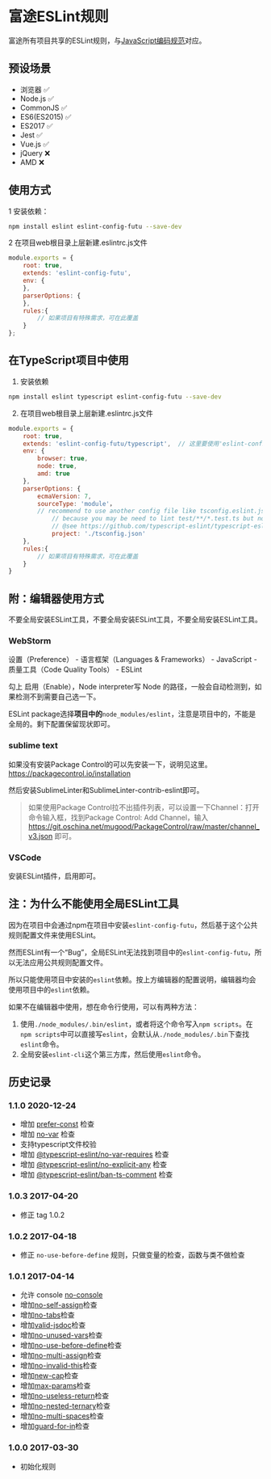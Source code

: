 # 富途ESLint规则

富途所有项目共享的ESLint规则，与[JavaScript编码规范](http://gitlab.futunn.com/web/webwiki/wikis/style-guidelines-javascript)对应。

## 预设场景

- 浏览器 ✅
- Node.js ✅
- CommonJS ✅
- ES6(ES2015) ✅
- ES2017 ✅
- Jest ✅
- Vue.js ✅
- jQuery ❌
- AMD ❌

## 使用方式

1 安装依赖：

```sh
npm install eslint eslint-config-futu --save-dev
```

2 在项目web根目录上层新建.eslintrc.js文件

```javascript
module.exports = {
    root: true,
    extends: 'eslint-config-futu',
    env: {
    },
    parserOptions: {
    },
    rules:{
        // 如果项目有特殊需求，可在此覆盖
    }
};
```

## 在TypeScript项目中使用

1. 安装依赖

```bash
npm install eslint typescript eslint-config-futu --save-dev
```

2. 在项目web根目录上层新建.eslintrc.js文件

```javascript
module.exports = {
    root: true,
    extends: 'eslint-config-futu/typescript',  // 这里要使用'eslint-config-futu/typescript'配置
    env: {
        browser: true,
        node: true,
        amd: true
    },
    parserOptions: {
        ecmaVersion: 7,
        sourceType: 'module'，
        // recommend to use another config file like tsconfig.eslint.json and extends tsconfig.json in it.
    		// because you may be need to lint test/**/*.test.ts but no need to emit to js.
    		// @see https://github.com/typescript-eslint/typescript-eslint/issues/890
    		project: './tsconfig.json'
    },
    rules:{
        // 如果项目有特殊需求，可在此覆盖
    }
}
```



## 附：编辑器使用方式

不要全局安装ESLint工具，不要全局安装ESLint工具，不要全局安装ESLint工具。

### WebStorm

设置（Preference） - 语言框架（Languages & Frameworks） - JavaScript - 质量工具（Code Quality Tools） - ESLint

勾上 启用（Enable），Node interpreter写 Node 的路径，一般会自动检测到，如果检测不到需要自己选一下。

ESLint package选择**项目中的**`node_modules/eslint`，注意是项目中的，不能是全局的。剩下配置保留现状即可。

### sublime text

如果没有安装Package Control的可以先安装一下，说明见这里。<https://packagecontrol.io/installation>

然后安装SublimeLinter和SublimeLinter-contrib-eslint即可。

> 如果使用Package Control拉不出插件列表，可以设置一下Channel：打开命令输入框，找到Package Control: Add Channel，输入 https://git.oschina.net/mugood/PackageControl/raw/master/channel_v3.json 即可。

### VSCode

安装ESLint插件，启用即可。

## 注：为什么不能使用全局ESLint工具

因为在项目中会通过npm在项目中安装`eslint-config-futu`，然后基于这个公共规则配置文件来使用ESLint。

然而ESLint有一个“Bug”，全局ESLint无法找到项目中的`eslint-config-futu`，所以无法应用公共规则配置文件。

所以只能使用项目中安装的`eslint`依赖。按上方编辑器的配置说明，编辑器均会使用项目中的`eslint`依赖。

如果不在编辑器中使用，想在命令行使用，可以有两种方法：

1. 使用`./node_modules/.bin/eslint`，或者将这个命令写入`npm scripts`。在`npm scripts`中可以直接写`eslint`，会默认从`./node_modules/.bin`下查找`eslint`命令。
2. 全局安装`eslint-cli`这个第三方库，然后使用`eslint`命令。

## 历史记录

### 1.1.0 2020-12-24

- 增加 [prefer-const](https://eslint.org/docs/rules/prefer-const) 检查
- 增加 [no-var](https://eslint.org/docs/rules/no-var) 检查
- 支持typescript文件校验
- 增加 [@typescript-eslint/no-var-requires](https://github.com/typescript-eslint/typescript-eslint/blob/master/packages/eslint-plugin/docs/rules/no-var-requires.md) 检查
- 增加 [@typescript-eslint/no-explicit-any](https://github.com/typescript-eslint/typescript-eslint/blob/master/packages/eslint-plugin/docs/rules/no-explicit-any.md) 检查
- 增加 [@typescript-eslint/ban-ts-comment](https://github.com/typescript-eslint/typescript-eslint/blob/master/packages/eslint-plugin/docs/rules/ban-ts-comment.md) 检查

### 1.0.3 2017-04-20

- 修正 tag 1.0.2

### 1.0.2 2017-04-18

- 修正 `no-use-before-define` 规则，只做变量的检查，函数与类不做检查

### 1.0.1 2017-04-14

- 允许 console [no-console](http://eslint.org/docs/rules/no-console)
- 增加[no-self-assign](http://eslint.org/docs/rules/no-self-assign)检查
- 增加[no-tabs](http://eslint.org/docs/rules/no-tabs)检查
- 增加[valid-jsdoc](http://eslint.org/docs/rules/valid-jsdoc)检查
- 增加[no-unused-vars](http://eslint.org/docs/rules/no-unused-vars)检查
- 增加[no-use-before-define](http://eslint.org/docs/rules/no-use-before-define)检查
- 增加[no-multi-assign](http://eslint.org/docs/rules/no-multi-assign)检查
- 增加[no-invalid-this](http://eslint.org/docs/rules/no-invalid-this)检查
- 增加[new-cap](http://eslint.org/docs/rules/new-cap)检查
- 增加[max-params](http://eslint.org/docs/rules/max-params)检查
- 增加[no-useless-return](http://eslint.org/docs/rules/no-useless-return)检查
- 增加[no-nested-ternary](http://eslint.org/docs/rules/no-nested-ternary)检查
- 增加[no-multi-spaces](http://eslint.org/docs/rules/no-multi-spaces)检查
- 增加[guard-for-in](http://eslint.org/docs/rules/guard-for-in)检查

### 1.0.0 2017-03-30

- 初始化规则
